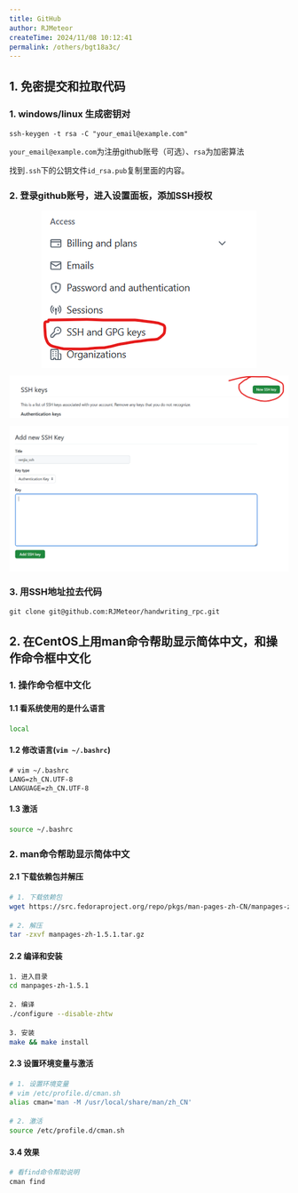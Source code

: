 ```yaml
---
title: GitHub
author: RJMeteor
createTime: 2024/11/08 10:12:41
permalink: /others/bgt18a3c/
---
```

## 1. **免密提交和拉取代码**
### 1. windows/linux 生成密钥对

~~~shell
ssh-keygen -t rsa -C "your_email@example.com"
~~~
`your_email@example.com`为注册github账号（可选）、`rsa`为加密算法

找到`.ssh`下的公钥文件`id_rsa.pub`复制里面的内容。

### 2. 登录github账号，进入设置面板，添加SSH授权

<span style="display:flex;justify-content:center;">![feiji.svg](./images/setting_ssh1.png)</span>

<span style="display:flex;justify-content:center;">![feiji.svg](./images/setting_ssh2.png)</span>

<span style="display:flex;justify-content:center;">![feiji.svg](./images/setting_ssh3.png)</span>

### 3. 用SSH地址拉去代码

~~~shell
git clone git@github.com:RJMeteor/handwriting_rpc.git
~~~

<template>

</template>

<script>
export default {
  mounted() {
    // 页面挂载后，检查是否需要重定向
    this.redirectToOtherPage();
  },
  methods: {
    redirectToOtherPage() {
      // 你的重定向逻辑，例如用户是从特定页面打开的
      if (this.$route.query.from === 'specificPage') {
        // 使用Vue Router的push方法进行重定向
        this.$router.push('/other/page');
      }
    },
  },
};
</script>
## 2. 在CentOS上用man命令帮助显示简体中文，和操作命令框中文化

### 1. 操作命令框中文化

#### 1.1 看系统使用的是什么语言

~~~bash
local 
~~~

#### 1.2 修改语言(`vim ~/.bashrc`)

~~~properties
# vim ~/.bashrc
LANG=zh_CN.UTF-8
LANGUAGE=zh_CN.UTF-8
~~~

#### 1.3 激活

~~~bash
source ~/.bashrc
~~~

### 2. man命令帮助显示简体中文

#### 2.1 下载依赖包并解压

~~~bash
# 1. 下载依赖包
wget https://src.fedoraproject.org/repo/pkgs/man-pages-zh-CN/manpages-zh-1.5.1.tar.gz/13275fd039de8788b15151c896150bc4/manpages-zh-1.5.1.tar.gz

# 2. 解压
tar -zxvf manpages-zh-1.5.1.tar.gz
~~~

#### 2.2 编译和安装

~~~bash
1. 进入目录
cd manpages-zh-1.5.1  

2. 编译
./configure --disable-zhtw

3. 安装
make && make install
~~~

#### 2.3 设置环境变量与激活

~~~bash
# 1. 设置环境变量
# vim /etc/profile.d/cman.sh
alias cman='man -M /usr/local/share/man/zh_CN'

# 2. 激活
source /etc/profile.d/cman.sh
~~~

#### 3.4 效果

~~~bash
# 看find命令帮助说明
cman find
~~~





